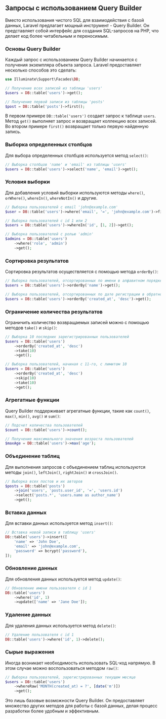 ## Запросы с использованием Query Builder

Вместо использования чистого SQL для взаимодействия с базой данных, Laravel предлагает мощный инструмент - Query Builder.  Он представляет собой интерфейс для создания SQL-запросов на PHP, что делает код более читабельным и переносимым.

### Основы Query Builder

Каждый запрос с использованием Query Builder начинается с получения экземпляра объекта запроса. Laravel предоставляет несколько способов это сделать:

```php
use Illuminate\Support\Facades\DB;

// Получение всех записей из таблицы 'users'
$users = DB::table('users')->get();

// Получение первой записи из таблицы 'posts'
$post = DB::table('posts')->first();
```

В первом примере `DB::table('users')` создает запрос к таблице `users`. Метод `get()` выполняет запрос и возвращает коллекцию всех записей. Во втором примере `first()` возвращает только первую найденную запись.

### Выборка определенных столбцов

Для выбора определенных столбцов используется метод `select()`:

```php
// Выборка столбцов 'name' и 'email' из таблицы 'users'
$users = DB::table('users')->select('name', 'email')->get();
```

### Условия выборки

Для добавления условий выборки используются методы `where()`, `orWhere()`, `whereIn()`, `whereNotIn()` и другие.

```php
// Выборка пользователей с email 'john@example.com'
$user = DB::table('users')->where('email', '=', 'john@example.com')->first();

// Выборка пользователей с id 1 или 2
$users = DB::table('users')->whereIn('id', [1, 2])->get();

// Выборка пользователей с ролью 'admin'
$admins = DB::table('users')
    ->where('role', 'admin')
    ->get();
```

### Сортировка результатов

Сортировка результатов осуществляется с помощью метода `orderBy()`:

```php
// Выборка пользователей, отсортированных по имени в алфавитном порядке
$users = DB::table('users')->orderBy('name')->get();

// Выборка пользователей, отсортированных по дате регистрации в обратном порядке
$users = DB::table('users')->orderBy('created_at', 'desc')->get();
```

### Ограничение количества результатов

Ограничить количество возвращаемых записей можно с помощью методов `take()` и `skip()`:

```php
// Выборка 10 последних зарегистрированных пользователей
$users = DB::table('users')
    ->orderBy('created_at', 'desc')
    ->take(10)
    ->get();

// Выборка пользователей, начиная с 11-го, с лимитом 10
$users = DB::table('users')
    ->orderBy('created_at', 'desc')
    ->skip(10)
    ->take(10)
    ->get();
```

### Агрегатные функции

Query Builder поддерживает агрегатные функции, такие как `count()`, `max()`, `min()`, `avg()` и `sum()`:

```php
// Подсчет количества пользователей
$count = DB::table('users')->count();

// Получение максимального значения возраста пользователей
$maxAge = DB::table('users')->max('age');
```

### Объединение таблиц

Для выполнения запросов с объединением таблиц используются методы `join()`, `leftJoin()`, `rightJoin()` и `crossJoin()`.

```php
// Выборка всех постов и их авторов
$posts = DB::table('posts')
    ->join('users', 'posts.user_id', '=', 'users.id')
    ->select('posts.*', 'users.name as author_name')
    ->get();
```

### Вставка данных

Для вставки данных используется метод `insert()`:

```php
// Вставка новой записи в таблицу 'users'
DB::table('users')->insert([
    'name' => 'John Doe',
    'email' => 'john@example.com',
    'password' => bcrypt('password'),
]);
```

### Обновление данных

Для обновления данных используется метод `update()`:

```php
// Обновление имени пользователя с id 1
DB::table('users')
    ->where('id', 1)
    ->update(['name' => 'Jane Doe']);
```

### Удаление данных

Для удаления данных используется метод `delete()`:

```php
// Удаление пользователя с id 1
DB::table('users')->where('id', 1)->delete();
```

### Сырые выражения

Иногда возникает необходимость использовать SQL-код напрямую. В этом случае можно воспользоваться методом `raw()`:

```php
// Выборка пользователей, зарегистрированных текущем месяце
$users = DB::table('users')
    ->whereRaw('MONTH(created_at) = ?', [date('m')])
    ->get();
```

Это лишь базовые возможности Query Builder. Он предоставляет множество других методов для работы с базой данных, делая процесс разработки более удобным и эффективным. 
